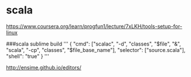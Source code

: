 # scala
https://www.coursera.org/learn/progfun1/lecture/7xLKH/tools-setup-for-linux

###scala sublime build
'''
{
    "cmd": ["scalac", "-d", "classes", "$file", "&", "scala", "-cp", "classes", "$file_base_name"],
    "selector": ["source.scala"],
    "shell": "true"
}
'''


http://ensime.github.io/editors/
